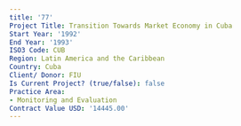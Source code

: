 ```yaml
---
title: '77'
Project Title: Transition Towards Market Economy in Cuba
Start Year: '1992'
End Year: '1993'
ISO3 Code: CUB
Region: Latin America and the Caribbean
Country: Cuba
Client/ Donor: FIU
Is Current Project? (true/false): false
Practice Area:
- Monitoring and Evaluation
Contract Value USD: '14445.00'
---
```


